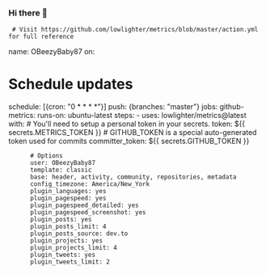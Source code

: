 ### Hi there 👋

<!--
**OBeezyBaby87/OBeezyBaby87** is a ✨ _special_ ✨ repository because its `README.md` (this file) appears on your GitHub profile.

Here are some ideas to get you started:

- 🔭 I’m currently working on ...
- 🌱 I’m currently learning ...
- 👯 I’m looking to collaborate on ...
- 🤔 I’m looking for help with ...
- 💬 Ask me about ...
- 📫 How to reach me: ...
- 😄 Pronouns: ...
- ⚡ Fun fact: ...
-->
     # Visit https://github.com/lowlighter/metrics/blob/master/action.yml for full reference
name: OBeezyBaby87
on:
  # Schedule updates
  schedule: [{cron: "0 * * * *"}]
  push: {branches: "master"}
jobs:
  github-metrics:
    runs-on: ubuntu-latest
    steps:
      - uses: lowlighter/metrics@latest
        with:
          # You'll need to setup a personal token in your secrets.
          token: ${{ secrets.METRICS_TOKEN }}
          # GITHUB_TOKEN is a special auto-generated token used for commits
          committer_token: ${{ secrets.GITHUB_TOKEN }}

          # Options
          user: OBeezyBaby87
          template: classic
          base: header, activity, community, repositories, metadata
          config_timezone: America/New_York
          plugin_languages: yes
          plugin_pagespeed: yes
          plugin_pagespeed_detailed: yes
          plugin_pagespeed_screenshot: yes
          plugin_posts: yes
          plugin_posts_limit: 4
          plugin_posts_source: dev.to
          plugin_projects: yes
          plugin_projects_limit: 4
          plugin_tweets: yes
          plugin_tweets_limit: 2
